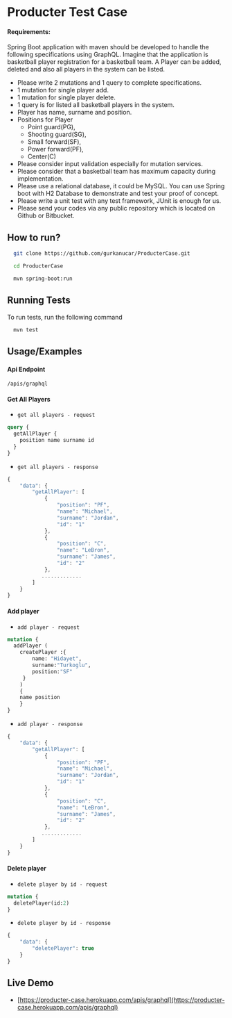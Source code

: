 
# Producter Test Case

#### Requirements:

Spring Boot application with maven should be developed to handle the following specifications using GraphQL. Imagine that the application is basketball player registration for a basketball team. A Player can be added, deleted and also all players in the system can be listed.

- Please write 2 mutations and 1 query to complete specifications.
- 1 mutation for single player add.
- 1 mutation for single player delete.
- 1 query is for listed all basketball players in the system.
- Player has name, surname and position.
- Positions for Player
    - Point guard(PG),
    - Shooting guard(SG),
    - Small forward(SF),
    - Power forward(PF),
    - Center(C)
- Please consider input validation especially for mutation services.
- Please consider that a basketball team has maximum capacity during implementation.
- Please use a relational database, it could be MySQL. You can use Spring boot with H2 Database to demonstrate and test your proof of concept.
- Please write a unit test with any test framework, JUnit is enough for us.
- Please send your codes via any public repository which is located on Github or Bitbucket.


## How to run?


```bash
  git clone https://github.com/gurkanucar/ProducterCase.git

  cd ProducterCase

  mvn spring-boot:run
```


## Running Tests

To run tests, run the following command

```bash
  mvn test
```


## Usage/Examples

#### Api Endpoint
`/apis/graphql`

#### Get All Players


- `get all players - request`
```graphql
query {
  getAllPlayer {
    position name surname id   
  }
}
```

- `get all players - response`
```javascript
{
    "data": {
        "getAllPlayer": [
            {
                "position": "PF",
                "name": "Michael",
                "surname": "Jordan",
                "id": "1"
            },
            {
                "position": "C",
                "name": "LeBron",
                "surname": "James",
                "id": "2"
            },
           .............
        ]
    }
}
```

#### Add player

- `add player - request`
```graphql
mutation {
  addPlayer (
    createPlayer :{
        name: "Hidayet",
        surname:"Turkoglu",
        position:"SF"
     }
    )
    {
    name position
    }
}
```

- `add player - response`
```javascript
{
    "data": {
        "getAllPlayer": [
            {
                "position": "PF",
                "name": "Michael",
                "surname": "Jordan",
                "id": "1"
            },
            {
                "position": "C",
                "name": "LeBron",
                "surname": "James",
                "id": "2"
            },
           .............
        ]
    }
}
```



#### Delete player

- `delete player by id - request`
```graphql
mutation {
  deletePlayer(id:2)
}
```

- `delete player by id - response`
```javascript
{
    "data": {
        "deletePlayer": true
    }
}
```
## Live Demo

- [https://producter-case.herokuapp.com/apis/graphql](https://producter-case.herokuapp.com/apis/graphql)

